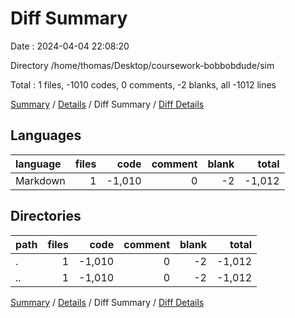 # Diff Summary

Date : 2024-04-04 22:08:20

Directory /home/thomas/Desktop/coursework-bobbobdude/sim

Total : 1 files,  -1010 codes, 0 comments, -2 blanks, all -1012 lines

[Summary](results.md) / [Details](details.md) / Diff Summary / [Diff Details](diff-details.md)

## Languages
| language | files | code | comment | blank | total |
| :--- | ---: | ---: | ---: | ---: | ---: |
| Markdown | 1 | -1,010 | 0 | -2 | -1,012 |

## Directories
| path | files | code | comment | blank | total |
| :--- | ---: | ---: | ---: | ---: | ---: |
| . | 1 | -1,010 | 0 | -2 | -1,012 |
| .. | 1 | -1,010 | 0 | -2 | -1,012 |

[Summary](results.md) / [Details](details.md) / Diff Summary / [Diff Details](diff-details.md)